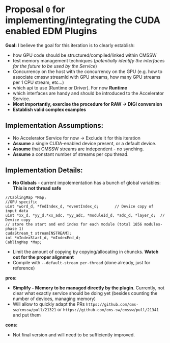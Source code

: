 # Proposal `0` for implementing/integrating the CUDA enabled EDM Plugins

__Goal:__ I believe the goal for this iteration is to clearly establish:
- how GPU code should be structured/compiled/linked within CMSSW
- test memory management techniques (*potentially identify the interfaces for the future to be used by the Service*)
- Concurrency on the host with the concurrency on the GPU (e.g. how to associate cmssw streamId with GPU streams, how many GPU streams per 1 CPU stream, etc...)
- which api to use (Runtime or Driver). For now __Runtime__
- which interfaces are handy and should be introduced to the Accelerator Service.
- __Most importantly, exercise the procedure for RAW -> DIGI conversion__
- __Establish valid complex examples__

## Implementation Assumptions:
- No Accelerator Service for now -> Exclude it for this iteration 
- __Assume__ a single CUDA-enabled device present, or a default device.
- __Assume__ that CMSSW streams are independent - no synching.
- __Assume__ a constant number of streams per cpu thread.

## Implementation Details:
- __No Globals__ - current impolementation has a bunch of global variables: __This is not thread safe__
```
//CablingMap *Map;
//GPU specific
uint *word_d, *fedIndex_d, *eventIndex_d;       // Device copy of input data
uint *xx_d, *yy_d,*xx_adc, *yy_adc, *moduleId_d, *adc_d, *layer_d;  // Device copy
// store the start and end index for each module (total 1856 modules-phase 1)
cudaStream_t stream[NSTREAM];
int *mIndexStart_d, *mIndexEnd_d; 
CablingMap *Map;
```
- Limit the amount of copying by copying/allocating in chuncks. __Watch out for the proper alignment__
- Compile with `--default-stream per-thread` (done already, just for reference)

__pros:__
- __Simplify - Memory to be managed directly by the plugin__. Currently, not clear what exactly service should be doing yet (besides counting the number of devices, managing memory)
- Will allow to quickly adapt the PRs `https://github.com/cms-sw/cmssw/pull/21321` or `https://github.com/cms-sw/cmssw/pull/21341` and put them

__cons:__
- Not final version and will need to be sufficiently improved.
